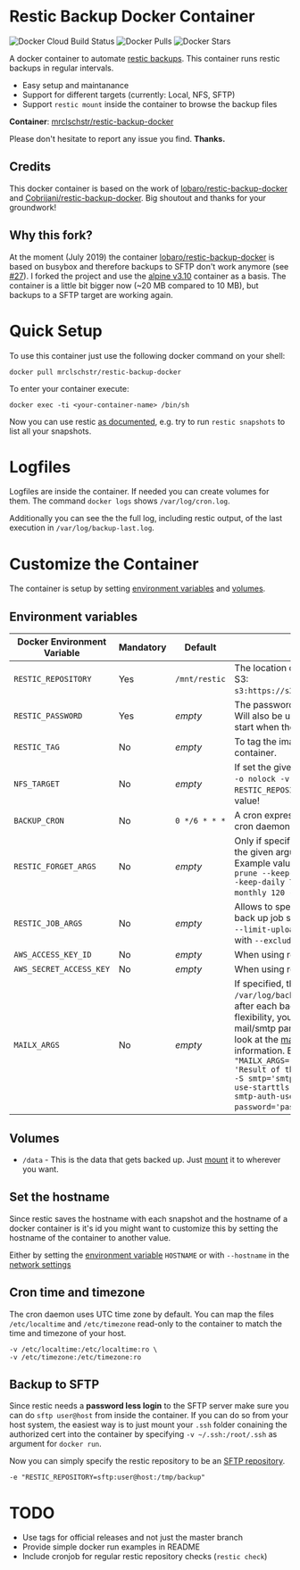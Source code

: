 # Restic Backup Docker Container

![Docker Cloud Build Status](https://img.shields.io/docker/cloud/build/mrclschstr/restic-backup-docker.svg) ![Docker Pulls](https://img.shields.io/docker/pulls/mrclschstr/restic-backup-docker.svg) ![Docker Stars](https://img.shields.io/docker/stars/mrclschstr/restic-backup-docker.svg)

A docker container to automate [restic backups](https://restic.github.io/). This container runs restic backups in regular intervals. 

* Easy setup and maintanance
* Support for different targets (currently: Local, NFS, SFTP)
* Support `restic mount` inside the container to browse the backup files

**Container**: [mrclschstr/restic-backup-docker](https://hub.docker.com/r/mrclschstr/restic-backup-docker)

Please don't hesitate to report any issue you find. **Thanks.**

## Credits

This docker container is based on the work of [lobaro/restic-backup-docker](https://github.com/lobaro/restic-backup-docker) and [Cobrijani/restic-backup-docker](https://github.com/Cobrijani/restic-backup-docker). Big shoutout and thanks for your groundwork!

## Why this fork?

At the moment (July 2019) the container [lobaro/restic-backup-docker](https://github.com/lobaro/restic-backup-docker) is based on busybox and therefore backups to SFTP don't work anymore (see [#27](https://github.com/lobaro/restic-backup-docker/issues/27)). I forked the project and use the [alpine v3.10](https://hub.docker.com/_/alpine) container as a basis. The container is a little bit bigger now (~20 MB compared to 10 MB), but backups to a SFTP target are working again.

# Quick Setup

To use this container just use the following docker command on your shell:

```console
docker pull mrclschstr/restic-backup-docker
```

To enter your container execute:

```console
docker exec -ti <your-container-name> /bin/sh
```

Now you can use restic [as documented](https://restic.readthedocs.io/en/stable/Manual/), e.g. try to run `restic snapshots` to list all your snapshots.

# Logfiles

Logfiles are inside the container. If needed you can create volumes for them. The command `docker logs` shows `/var/log/cron.log`.

Additionally you can see the the full log, including restic output, of the last execution in `/var/log/backup-last.log`.

# Customize the Container

The container is setup by setting [environment variables](https://docs.docker.com/engine/reference/run/#/env-environment-variables) and [volumes](https://docs.docker.com/engine/reference/run/#volume-shared-filesystems).

## Environment variables

|  Docker Environment Variable |  Mandatory |  Default      | Description                                                                                                                                                                                                                                                                                                                                                                                                                                                                                                                              |
|------------------------------|------------|---------------|------------------------------------------------------------------------------------------------------------------------------------------------------------------------------------------------------------------------------------------------------------------------------------------------------------------------------------------------------------------------------------------------------------------------------------------------------------------------------------------------------------------------------------------|
| `RESTIC_REPOSITORY`          | Yes        | `/mnt/restic` | The location of the restic repository. For S3: `s3:https://s3.amazonaws.com/BUCKET_NAME`.                                                                                                                                                                                                                                                                                                                                                                                                                                                |
| `RESTIC_PASSWORD`            | Yes        | *empty*       | The password for the restic repository. Will also be used for restic init during first start when the repository is not initialized.                                                                                                                                                                                                                                                                                                                                                                                                     |
| `RESTIC_TAG`                 | No         | *empty*       | To tag the images created by the container.                                                                                                                                                                                                                                                                                                                                                                                                                                                                                              |
| `NFS_TARGET`                 | No         | *empty*       | If set the given NFS is mounted, i.e. `mount -o nolock -v ${NFS_TARGET} /mnt/restic`, `RESTIC_REPOSITORY` must remain it's default value!                                                                                                                                                                                                                                                                                                                                                                                                |
| `BACKUP_CRON`                | No         | `0 */6 * * *` | A cron expression to run the backup. **Note:** cron daemon uses UTC time zone.                                                                                                                                                                                                                                                                                                                                                                                                                                                           |
| `RESTIC_FORGET_ARGS`         | No         | *empty*       | Only if specified `restic forget` is run with the given arguments after each backup. Example value: `-e "RESTIC_FORGET_ARGS=--prune --keep-last 10 --keep-hourly 24 --keep-daily 7 --keep-weekly 52 --keep-monthly 120 --keep-yearly 100"`.                                                                                                                                                                                                                                                                                              |
| `RESTIC_JOB_ARGS`            | No         | *empty*       | Allows to specify extra arguments to the back up job such as limiting bandwith with `--limit-upload` or excluding file masks with `--exclude`.                                                                                                                                                                                                                                                                                                                                                                                           |
| `AWS_ACCESS_KEY_ID`          | No         | *empty*       | When using restic with AWS S3 storage.                                                                                                                                                                                                                                                                                                                                                                                                                                                                                                   |
| `AWS_SECRET_ACCESS_KEY`      | No         | *empty*       | When using restic with AWS S3 storage.                                                                                                                                                                                                                                                                                                                                                                                                                                                                                                   |
| `MAILX_ARGS`                 | No         | *empty*       | If specified, the content of `/var/log/backup-last.log` is sent via mail after each backup. To have maximum flexibility, you have to specify the mail/smtp parameters by your own. Have a look at the [mailx manpage](https://linux.die.net/man/1/mailx) for further information. Example value: `-e "MAILX_ARGS=-r 'from@example.de' -s 'Result of the last restic backup run' -S smtp='smtp.example.com:587' -S smtp-use-starttls -S smtp-auth=login -S smtp-auth-user='username' -S smtp-auth-password='password' 'to@example.com'"`. |

## Volumes

* `/data` - This is the data that gets backed up. Just [mount](https://docs.docker.com/engine/reference/run/#volume-shared-filesystems) it to wherever you want.

## Set the hostname

Since restic saves the hostname with each snapshot and the hostname of a docker container is it's id you might want to customize this by setting the hostname of the container to another value.

Either by setting the [environment variable](https://docs.docker.com/engine/reference/run/#env-environment-variables) `HOSTNAME` or with `--hostname` in the [network settings](https://docs.docker.com/engine/reference/run/#network-settings)

## Cron time and timezone

The cron daemon uses UTC time zone by default. You can map the files `/etc/localtime` and `/etc/timezone` read-only to the container to match the time and timezone of your host.

```console
-v /etc/localtime:/etc/localtime:ro \
-v /etc/timezone:/etc/timezone:ro
```

## Backup to SFTP

Since restic needs a **password less login** to the SFTP server make sure you can do `sftp user@host` from inside the container. If you can do so from your host system, the easiest way is to just mount your `.ssh` folder conaining the authorized cert into the container by specifying `-v ~/.ssh:/root/.ssh` as argument for `docker run`.

Now you can simply specify the restic repository to be an [SFTP repository](https://restic.readthedocs.io/en/stable/Manual/#create-an-sftp-repository).

```console
-e "RESTIC_REPOSITORY=sftp:user@host:/tmp/backup"
```

# TODO

 - Use tags for official releases and not just the master branch
 - Provide simple docker run examples in README
 - Include cronjob for regular restic repository checks (`restic check`)
